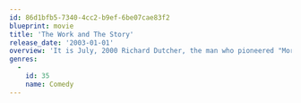 ```yaml
---
id: 86d1bfb5-7340-4cc2-b9ef-6be07cae83f2
blueprint: movie
title: 'The Work and The Story'
release_date: '2003-01-01'
overview: 'It is July, 2000 Richard Dutcher, the man who pioneered "Mormon Cinema" with his film "God''s Army" is missing and presumed dead. Three amateur Mormon Filmmakers: Judy Shumway, Peter Beuhmann and Kevin Evans individually set out to make their first feature-length films to take Dutcher''s place as the next "Mormon Spielberg". Who will win? Who will lose? Who will find Richard? And does everyone want Richard found?'
genres:
  -
    id: 35
    name: Comedy
---
```


